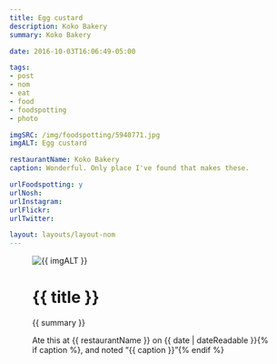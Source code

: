 ```yaml
---
title: Egg custard
description: Koko Bakery
summary: Koko Bakery

date: 2016-10-03T16:06:49-05:00

tags:
- post
- nom
- eat
- food
- foodspotting
- photo

imgSRC: /img/foodspotting/5940771.jpg
imgALT: Egg custard

restaurantName: Koko Bakery
caption: Wonderful. Only place I've found that makes these.

urlFoodspotting: y
urlNosh: 
urlInstagram: 
urlFlickr:
urlTwitter: 

layout: layouts/layout-nom
---
```

<figure class="nom">
	<img class="u-photo img-border" src="{{ imgSRC }}" alt="{{ imgALT }}">
	<figcaption>
		<h1 class="title p-name">{{ title }}</h1>
		<p class="summary">{{ summary }}</p>
		<p>Ate this at {{ restaurantName }} on <time class="dt-published" datetime="{{ date | dateIso }}">{{ date | dateReadable }}</time>{% if caption %}, and noted <q class="caption">{{ caption }}</q>{% endif %}
	</figcaption>
</figure>